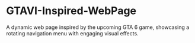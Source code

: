# GTAVI-Inspired-WebPage
A dynamic web page inspired by the upcoming GTA 6 game, showcasing a rotating navigation menu with engaging visual effects.
